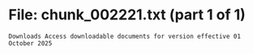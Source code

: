 ﻿# File: chunk_002221.txt (part 1 of 1)
```
Downloads Access downloadable documents for version effective 01 October 2025
```

